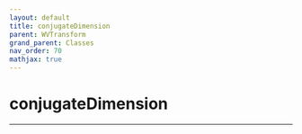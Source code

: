 ```yaml
---
layout: default
title: conjugateDimension
parent: WVTransform
grand_parent: Classes
nav_order: 70
mathjax: true
---
```


#  conjugateDimension




---

